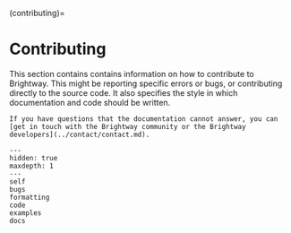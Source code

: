 (contributing)=

# Contributing

This section contains contains information on how to contribute to Brightway. This might be reporting specific errors or bugs, or contributing directly to the source code. It also specifies the style in which documentation and code should be written.

```{seealso}
If you have questions that the documentation cannot answer, you can [get in touch with the Brightway community or the Brightway developers](../contact/contact.md).
```

```{toctree}
---
hidden: true
maxdepth: 1
---
self
bugs
formatting
code
examples
docs
```